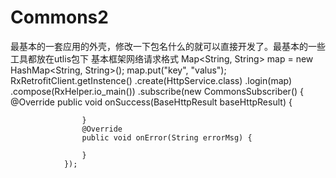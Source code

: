 # Commons2

最基本的一套应用的外壳，修改一下包名什么的就可以直接开发了。最基本的一些工具都放在utlis包下
基本框架网络请求格式
Map<String, String> map = new HashMap<String, String>();
        map.put("key", "valus");
        RxRetrofitClient.getInstence()
                .create(HttpService.class)
                .login(map)
                .compose(RxHelper.<BaseHttpResult>io_main())
                .subscribe(new CommonsSubscriber<BaseHttpResult>() {
                    @Override
                    public void onSuccess(BaseHttpResult baseHttpResult) {

                    }
                    @Override
                    public void onError(String errorMsg) {

                    }
                });
                
